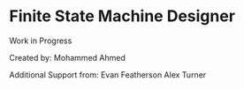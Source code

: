 # Finite State Machine Designer
Work in Progress

Created by:
Mohammed Ahmed

Additional Support from:
Evan Featherson
Alex Turner